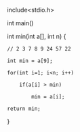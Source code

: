 include<stdio.h>

int main()

   int min(int a[], int n) {

	// 2 3 7 8 9 24 57 22

	int min = a[9];

	for(int i=1; i<n; i++)	
	
		if(a[i] > min)

			min = a[i];

	return min;
}
